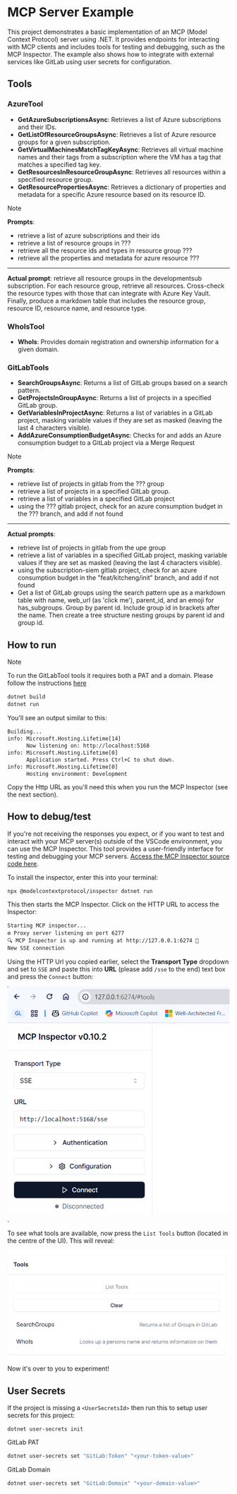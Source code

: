 # MCP Server Example

This project demonstrates a basic implementation of an MCP (Model Context Protocol) server using .NET. It provides endpoints for interacting with MCP clients and includes tools for testing and debugging, such as the MCP Inspector. The example also shows how to integrate with external services like GitLab using user secrets for configuration.

## Tools

### AzureTool

- **GetAzureSubscriptionsAsync**: Retrieves a list of Azure subscriptions and their IDs.
- **GetListOfResourceGroupsAsync**: Retrieves a list of Azure resource groups for a given subscription.
- **GetVirtualMachinesMatchTagKeyAsync**: Retrieves all virtual machine names and their tags from a subscription where the VM has a tag that matches a specified tag key.
- **GetResourcesInResourceGroupAsync**: Retrieves all resources within a specified resource group.
- **GetResourcePropertiesAsync**: Retrieves a dictionary of properties and metadata for a specific Azure resource based on its resource ID.

> [!NOTE]
> **Prompts**:
> - retrieve a list of azure subscriptions and their ids
> - retrieve a list of resource groups in ??? 
> - retrieve all the resource ids and types in resource group ???
> - retrieve all the properties and metadata for azure resource ???
> ---
> **Actual prompt**:
> retrieve all resource groups in the developmentsub subscription. For each resource group, retrieve all resources. Cross-check the resource types with those that can integrate with Azure Key Vault. Finally, produce a markdown table that includes the resource group, resource ID, resource name, and resource type.

### WhoIsTool

- **WhoIs**: Provides domain registration and ownership information for a given domain.

### GitLabTools

- **SearchGroupsAsync**: Returns a list of GitLab groups based on a search pattern.
- **GetProjectsInGroupAsync**: Returns a list of projects in a specified GitLab group.
- **GetVariablesInProjectAsync**: Returns a list of variables in a GitLab project, masking variable values if they are set as masked (leaving the last 4 characters visible).
- **AddAzureConsumptionBudgetAsync**: Checks for and adds an Azure consumption budget to a GitLab project via a Merge Request

> [!NOTE]
> **Prompts**:
> - retrieve list of projects in gitlab from the ??? group
> - retrieve a list of projects in a specified GitLab group.
> - retrieve a list of variables in a specified GitLab project
> - using the ??? gitlab project, check for an azure consumption budget in the ??? branch, and add if not found
> ---
> **Actual prompts**:
> - retrieve list of projects in gitlab from the upe group
> - retrieve a list of variables in a specified GitLab project, masking variable values if they are set as masked (leaving the last 4 characters visible).
> - using the subscription-siem gitlab project, check for an azure consumption budget in the "feat/kitcheng/init" branch, and add if not found
> - Get a list of GitLab groups using the search pattern upe as a markdown table with name, web_url (as 'click me'), parent_id, and an emoji for has_subgroups. Group by parent id. Include group id in brackets after the name. Then create a tree structure nesting groups by parent id and group id.


## How to run

>[!NOTE]
> To run the GitLabTool tools it requires both a PAT and a domain. Please follow the instructions [here](#user-secrets)

```bash
dotnet build
dotnet run
```

You'll see an output similar to this:

```
Building...
info: Microsoft.Hosting.Lifetime[14]
      Now listening on: http://localhost:5168
info: Microsoft.Hosting.Lifetime[0]
      Application started. Press Ctrl+C to shut down.
info: Microsoft.Hosting.Lifetime[0]
      Hosting environment: Development
```

Copy the Http URL as you'll need this when you run the MCP Inspector (see the next section).


## How to debug/test

If you're not receiving the responses you expect, or if you want to test and interact with your MCP server(s) outside of the VSCode environment, you can use the MCP Inspector. This tool provides a user-friendly interface for testing and debugging your MCP servers. [Access the MCP Inspector source code here](https://github.com/modelcontextprotocol/inspector).

To install the inspector, enter this into your terminal:

```bash
npx @modelcontextprotocol/inspector dotnet run
```

This then starts the MCP Inspector.  Click on the HTTP URL to access the Inspector:

```bash
Starting MCP inspector...
⚙️ Proxy server listening on port 6277
🔍 MCP Inspector is up and running at http://127.0.0.1:6274 🚀
New SSE connection
```

Using the HTTP Url you copied earlier, select the **Transport Type** dropdown and set to `SSE` and paste this into **URL** (please add `/sse` to the end) text box and press the `Connect` button:

![alt text](images/readme-sse-url.png).

To see what tools are available, now press the `List Tools` button (located in the centre of the UI). This will reveal:

![alt text](images/readme-list-tools.png)

Now it's over to you to experiment!

## User Secrets

If the project is missing a `<UserSecretsId>` then run this to setup user secrets for this project:

```
dotnet user-secrets init
```

GitLab PAT

```bash
dotnet user-secrets set "GitLab:Token" "<your-token-value>"
```

GitLab Domain

```bash
dotnet user-secrets set "GitLab:Domain" "<your-domain-value>"
```



